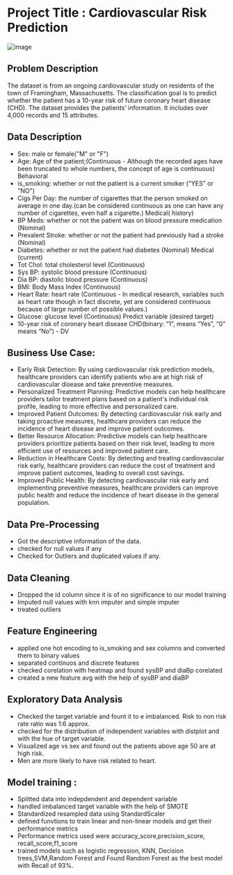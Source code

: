 # Project Title : Cardiovascular Risk Prediction
![image](https://user-images.githubusercontent.com/102457644/204709975-ab06965d-0a1f-478b-a615-034dc97f900b.png)

## Problem Description
The dataset is from an ongoing cardiovascular study on residents of the town of Framingham, Massachusetts. The classification goal is to predict whether the patient has a 10-year risk of future coronary heart disease (CHD). The dataset provides the patients’ information. It includes over 4,000 records and 15 attributes.

## Data Description

* Sex: male or female("M" or "F")
* Age: Age of the patient;(Continuous - Although the recorded ages have been truncated to whole numbers, the concept of age is continuous) Behavioral
* is_smoking: whether or not the patient is a current smoker ("YES" or "NO")
* Cigs Per Day: the number of cigarettes that the person smoked on average in one day.(can be considered continuous as one can have any number of cigarettes, even half a cigarette.) Medical( history)
* BP Meds: whether or not the patient was on blood pressure medication (Nominal)
* Prevalent Stroke: whether or not the patient had previously had a stroke (Nominal)
* Diabetes: whether or not the patient had diabetes (Nominal) Medical (current)
* Tot Chol: total cholesterol level (Continuous)
* Sys BP: systolic blood pressure (Continuous)
* Dia BP: diastolic blood pressure (Continuous)
* BMI: Body Mass Index (Continuous)
* Heart Rate: heart rate (Continuous - In medical research, variables such as heart rate though in fact discrete, yet are considered continuous because of large number of possible values.)
* Glucose: glucose level (Continuous) Predict variable (desired target)
* 10-year risk of coronary heart disease CHD(binary: “1”, means “Yes”, “0” means “No”) - DV
## Business Use Case:
* Early Risk Detection: By using cardiovascular risk prediction models, healthcare providers can identify patients who are at high risk of cardiovascular disease and take preventive measures.
* Personalized Treatment Planning: Predictive models can help healthcare providers tailor treatment plans based on a patient's individual risk profile, leading to more effective and personalized care.
* Improved Patient Outcomes: By detecting cardiovascular risk early and taking proactive measures, healthcare providers can reduce the incidence of heart disease and improve patient outcomes.
* Better Resource Allocation: Predictive models can help healthcare providers prioritize patients based on their risk level, leading to more efficient use of resources and improved patient care.
* Reduction in Healthcare Costs: By detecting and treating cardiovascular risk early, healthcare providers can reduce the cost of treatment and improve patient outcomes, leading to overall cost savings.
* Improved Public Health: By detecting cardiovascular risk early and implementing preventive measures, healthcare providers can improve public health and reduce the incidence of heart disease in the general population.

## Data Pre-Processing
* Got the descriptive information of the data.
* checked for null values if any
* Checked for Outliers and duplicated values if any.

## Data Cleaning
* Dropped the id column since it is of no significance to our model training
* Imputed null values with knn imputer and simple imputer
* treated outliers

## Feature Engineering
* applied one hot encoding to is_smoking and sex columns and converted them to binary values
* separated continuos and discrete features 
* checked corelation with heatmap and found sysBP and diaBp corelated
* created a new feature avg with the help of sysBP and diaBP

## Exploratory Data Analysis
* Checked the target variable and fount it to e imbalanced. Risk to non risk rate ratio was 1:6 approx.
* checked for the distribution of independent variables with distplot and with the hue of target variable.
* Visualized age vs sex and found out the patients above age 50 are at high risk.
* Men are more likely to have risk related to heart.

## Model training :
* Splitted data into indepdendent and dependent variable
* handled imbalanced target variable with the help of SMOTE
* Standardized resampled data using StandardScaler
* defined funvtions to train linear and non-linear models and get their performance metrics
* Performance metrics used were accuracy_score,precision_score, recall_score,f1_score
* trained models such as logistic regression, KNN, Decision trees,SVM,Random Forest and
Found Random Forest as the best model with Recall of 93%.

